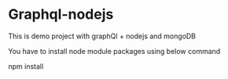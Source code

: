 # Graphql-nodejs
This is demo project with graphQl + nodejs and mongoDB

You have to install node module packages using below command

npm install
